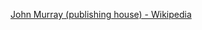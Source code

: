 ﻿[John Murray (publishing house) - Wikipedia](https://en.wikipedia.org/wiki/John_Murray_(publishing_house))